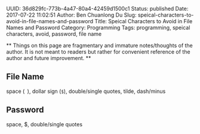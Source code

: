UUID: 36d829fc-773b-4a47-80a4-42459d1500c1
Status: published
Date: 2017-07-22 11:02:51
Author: Ben Chuanlong Du
Slug: speical-characters-to-avoid-in-file-names-and-password
Title: Speical Characters to Avoid in File Names and Password
Category: Programming
Tags: programming, speical characters, avoid, password, file name

**
Things on this page are
fragmentary and immature notes/thoughts of the author.
It is not meant to readers
but rather for convenient reference of the author and future improvement.
**

## File Name

space (` `), dollar sign (`$`), double/single quotes, tilde, dash/minus

## Password
space, $, double/single quotes


